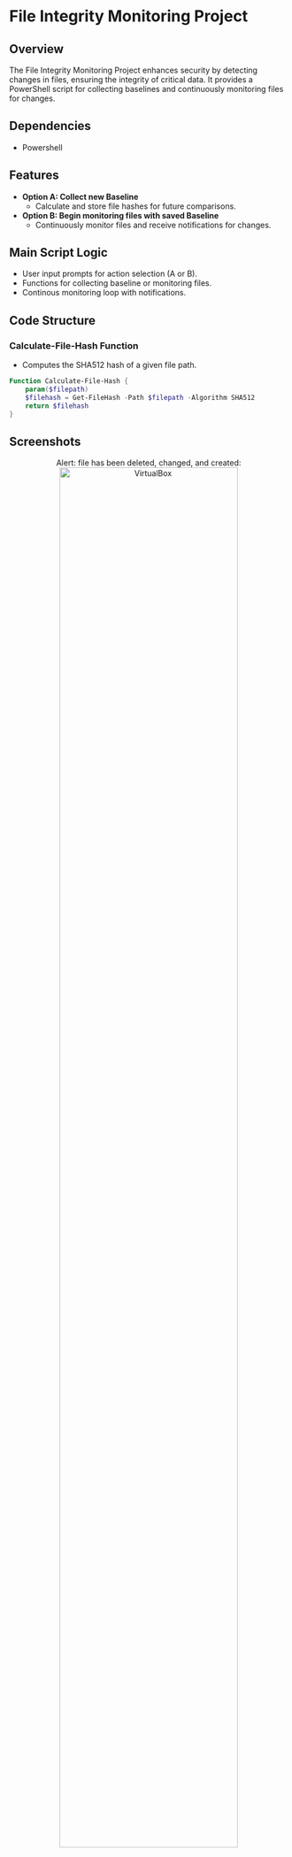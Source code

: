 # File Integrity Monitoring Project

## Overview

The File Integrity Monitoring Project enhances security by detecting changes in files, ensuring the integrity of critical data. It provides a PowerShell script for collecting baselines and continuously monitoring files for changes.

## Dependencies

- Powershell
  
## Features

- **Option A: Collect new Baseline**
  - Calculate and store file hashes for future comparisons.
- **Option B: Begin monitoring files with saved Baseline**
  - Continuously monitor files and receive notifications for changes.
 
## Main Script Logic

- User input prompts for action selection (A or B).
- Functions for collecting baseline or monitoring files.
- Continous monitoring loop with notifications.

## Code Structure

### Calculate-File-Hash Function

- Computes the SHA512 hash of a given file path.

```powershell
Function Calculate-File-Hash {
    param($filepath)
    $filehash = Get-FileHash -Path $filepath -Algorithm SHA512
    return $filehash
}
```
## Screenshots

<p align="center">
Alert: file has been deleted, changed, and created:  <br/>
<img src="https://imgur.com/TA1Qzp4.png" height="80%" width="80%" alt="VirtualBox"/>
<br />
<br />
Alert: file has been deleted:  <br/>
<img src="https://imgur.com/7207Khw.png" height="80%" width="80%" alt="VirtualBox"/>
<br />
<br />
